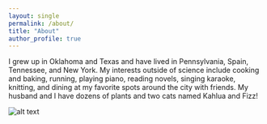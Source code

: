 ```yaml
---
layout: single
permalink: /about/
title: "About"
author_profile: true
---
```


I grew up in Oklahoma and Texas and have lived in Pennsylvania, Spain, Tennessee, and New York. My interests outside of science include cooking and baking, running, playing piano, reading novels, singing karaoke, knitting, and dining at my favorite spots around the city with friends. My husband and I have dozens of plants and two cats named Kahlua and Fizz!

![alt text](../assets/images/benearimage.png)